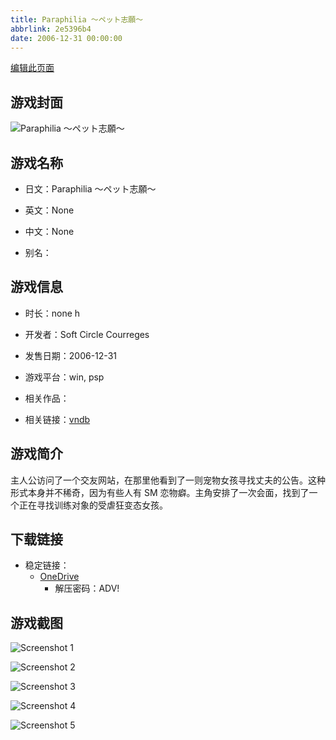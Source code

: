 ```yaml
---
title: Paraphilia ～ペット志願～
abbrlink: 2e5396b4
date: 2006-12-31 00:00:00
---
```

[编辑此页面](https://github.com/ACG-3/ADV3-source/blob/main/source/_posts/games/Paraphilia%20%EF%BD%9E%E3%83%9A%E3%83%83%E3%83%88%E5%BF%97%E9%A1%98%EF%BD%9E.md)

## 游戏封面

![Paraphilia ～ペット志願～](https://pan.timero.xyz/onedrive/img_lib_001/Paraphilia%20%EF%BD%9E%E3%83%9A%E3%83%83%E3%83%88%E5%BF%97%E9%A1%98%EF%BD%9E_cover.avif)


## 游戏名称

- 日文：Paraphilia ～ペット志願～
- 英文：None
- 中文：None

- 别名：


## 游戏信息

- 时长：none h
- 开发者：Soft Circle Courreges
- 发售日期：2006-12-31
- 游戏平台：win, psp
- 相关作品：

- 相关链接：[vndb](https://vndb.org/v8194)


## 游戏简介

主人公访问了一个交友网站，在那里他看到了一则宠物女孩寻找丈夫的公告。这种形式本身并不稀奇，因为有些人有 SM 恋物癖。主角安排了一次会面，找到了一个正在寻找训练对象的受虐狂变态女孩。




## 下载链接

- 稳定链接：
    - [OneDrive](https://pan.timero.xyz/onedrive/adv_lib_001/Paraphilia%20%EF%BD%9E%E3%83%9A%E3%83%83%E3%83%88%E5%BF%97%E9%A1%98%EF%BD%9E)
        - 解压密码：ADV!



## 游戏截图


![Screenshot 1](https://pan.timero.xyz/onedrive/img_lib_001/Paraphilia%20%EF%BD%9E%E3%83%9A%E3%83%83%E3%83%88%E5%BF%97%E9%A1%98%EF%BD%9E_Screenshot_1.avif)

![Screenshot 2](https://pan.timero.xyz/onedrive/img_lib_001/Paraphilia%20%EF%BD%9E%E3%83%9A%E3%83%83%E3%83%88%E5%BF%97%E9%A1%98%EF%BD%9E_Screenshot_2.avif)

![Screenshot 3](https://pan.timero.xyz/onedrive/img_lib_001/Paraphilia%20%EF%BD%9E%E3%83%9A%E3%83%83%E3%83%88%E5%BF%97%E9%A1%98%EF%BD%9E_Screenshot_3.avif)

![Screenshot 4](https://pan.timero.xyz/onedrive/img_lib_001/Paraphilia%20%EF%BD%9E%E3%83%9A%E3%83%83%E3%83%88%E5%BF%97%E9%A1%98%EF%BD%9E_Screenshot_4.avif)

![Screenshot 5](https://pan.timero.xyz/onedrive/img_lib_001/Paraphilia%20%EF%BD%9E%E3%83%9A%E3%83%83%E3%83%88%E5%BF%97%E9%A1%98%EF%BD%9E_Screenshot_5.avif)


